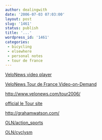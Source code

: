 ```yaml
---
author: dealingwith
date: '2006-07-03 07:03:00'
layout: post
slug: '1461'
status: publish
title: '...'
wordpress_id: '1461'
categories:
 - bicycling
 - elsewhere
 - personal notes
 - tour de france
---
```


[VeloNews video player][1]

[VeloNews Tour de France Video-on-Demand][2]

http://www.velonews.com/tour2006/

[official le Tour site][3]

http://grahamwatson.com/

[OLN/action_sports][4]

[OLN/cyclysm][5]

   [1]: http://contagion.dayport.com/viewer/viewerpage.php?Art_ID=95&PreloadContract_DefID=1&Contract_DefID=2&tf=contagionviewer.tpl&Category_ID=3

   [2]: http://www.velonews.com/tour2006/news/articles/10170.0.html

   [3]: http://www.letour.fr/2006/TDF/LIVE/us/0/index.html

   [4]: http://www.olntv.com/action_sports/

   [5]: http://www.olntv.com/cyclysm/


